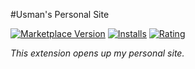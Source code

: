 #Usman's Personal Site

[![Marketplace Version](http://vsmarketplacebadge.apphb.com/version/spences10.vba-snippets.svg)](https://marketplace.visualstudio.com/items?itemName=usman-haroon.wds-usman) [![Installs](http://vsmarketplacebadge.apphb.com/installs/spences10.vba-snippets.svg)](https://marketplace.visualstudio.com/items?itemName=usman-haroon.wds-usman) [![Rating](http://vsmarketplacebadge.apphb.com/rating/spences10.vba-snippets.svg)](https://marketplace.visualstudio.com/items?itemName=usman-haroon.wds-usman)

*This extension opens up my personal site.*
